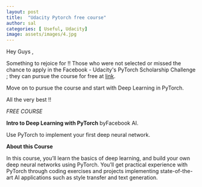 ```yaml
---
layout: post
title:  "Udacity Pytorch free course"
author: sal
categories: [ Useful, Udacity]
image: assets/images/4.jpg
---
```

Hey Guys ,

Something to rejoice for !! 
Those who were not selected or missed the chance to apply in the Facebook - Udacity's PyTorch Scholarship Challenge ; 
they can pursue the course for free at [link](https://in.udacity.com/course/deep-learning-pytorch--ud188). 

Move on to pursue the course and start with Deep Learning in PyTorch. 

All the very best !! 

_FREE COURSE_

**Intro to Deep Learning with PyTorch**
byFacebook AI.

Use PyTorch to implement your first deep neural network.

**About this Course**

In this course, you’ll learn the basics of deep learning, and build your own deep neural networks using PyTorch.
You’ll get practical experience with PyTorch through coding exercises and projects implementing state-of-the-art
AI applications such as style transfer and text generation.
